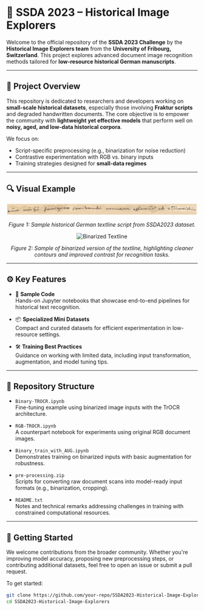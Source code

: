 # 📜 SSDA 2023 – Historical Image Explorers

Welcome to the official repository of the **SSDA 2023 Challenge** by the **Historical Image Explorers team** from the **University of Fribourg, Switzerland**. This project explores advanced document image recognition methods tailored for **low-resource historical German manuscripts**.

---

## 📖 Project Overview

This repository is dedicated to researchers and developers working on **small-scale historical datasets**, especially those involving **Fraktur scripts** and degraded handwritten documents. The core objective is to empower the community with **lightweight yet effective models** that perform well on **noisy, aged, and low-data historical corpora**.

We focus on:
- Script-specific preprocessing (e.g., binarization for noise reduction)
- Contrastive experimentation with RGB vs. binary inputs
- Training strategies designed for **small-data regimes**

---

## 🔍 Visual Example

<p align="center">
  <img src="fig/1.PNG" alt="Textline Script Sample" width="500"/>
</p>
<p align="center"><em>Figure 1: Sample historical German textline script from SSDA2023 dataset.</em></p>

<p align="center">
  <img src="fig/2.jpg" alt="Binarized Textline" width="500"/>
</p>
<p align="center"><em>Figure 2: Sample of binarized version of the textline, highlighting cleaner contours and improved contrast for recognition tasks.</em></p>

---

## ⚙️ Key Features

- 🧪 **Sample Code**  
  Hands-on Jupyter notebooks that showcase end-to-end pipelines for historical text recognition.

- 📦 **Specialized Mini Datasets**  
  Compact and curated datasets for efficient experimentation in low-resource settings.

- 🛠️ **Training Best Practices**  
  Guidance on working with limited data, including input transformation, augmentation, and model tuning tips.

---

## 📁 Repository Structure

- `Binary-TROCR.ipynb`  
  Fine-tuning example using binarized image inputs with the TrOCR architecture.

- `RGB-TROCR.ipynb`  
  A counterpart notebook for experiments using original RGB document images.

- `Binary_train_with_AUG.ipynb`  
  Demonstrates training on binarized inputs with basic augmentation for robustness.

- `pre-processing.zip`  
  Scripts for converting raw document scans into model-ready input formats (e.g., binarization, cropping).

- `README.txt`  
  Notes and technical remarks addressing challenges in training with constrained computational resources.

---

## 🚀 Getting Started

We welcome contributions from the broader community. Whether you're improving model accuracy, proposing new preprocessing steps, or contributing additional datasets, feel free to open an issue or submit a pull request.

To get started:

```bash
git clone https://github.com/your-repo/SSDA2023-Historical-Image-Explorers.git
cd SSDA2023-Historical-Image-Explorers
